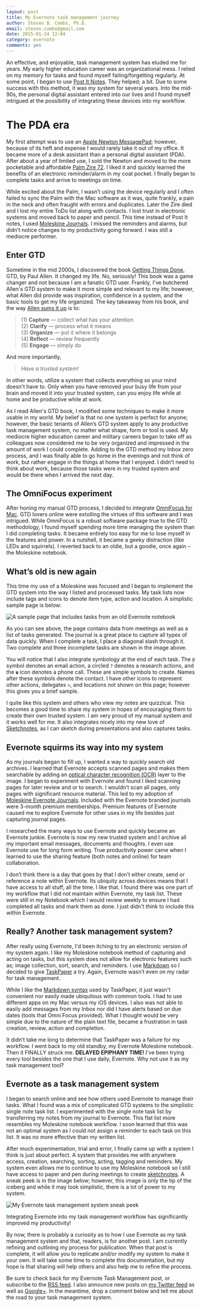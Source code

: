 ```yaml
---
layout: post
title: My Evernote task management journey
author: Steven B. Combs, Ph.D.
email: steven.combs@gmail.com
date: 2015-01-24 12:04
category: evernote
comments: yes
---
```


An effective, and enjoyable, task management system has eluded me for years. My early higher education career was an organizational mess. I relied on my memory for tasks and found myself failing/forgetting regularly. At some point, I began to use [Post It Notes](http://en.wikipedia.org/wiki/Post-it_note). They helped; a bit. Due to some success with this method, it was my system for several years. Into the mid-90s, the personal digital assistant entered into our lives and I found myself intrigued at the possibility of integrating these devices into my workflow.

# The PDA era
My first attempt was to use an [Apple Newton MessagePad](https://en.wikipedia.org/wiki/Newton_(platform)); however, because of its heft and expense I would rarely take it out of my office. It became more of a desk assistant than a personal digital assistant (PDA). After about a year of limited use, I sold the Newton and moved to the more pocketable and affordable [Palm Zire 72](http://en.wikipedia.org/wiki/Zire_72). I liked it and quickly learned the benefits of an electronic reminder/alarm in my coat pocket. I finally began to complete tasks and arrive to meetings on time.

While excited about the Palm, I wasn’t using the device regularly and I often failed to sync the Palm with the Mac software as it was, quite frankly, a pain in the neck and often fraught with errors and duplicates. Later the Zire died and I lost my entire ToDo list along with contacts. I lost trust in electronic systems and moved back to paper and pencil. This time instead of Post It notes, I used [Moleskine Journals](http://www.amazon.com/gp/product/8883701003/ref=as_li_ss_tl?ie=UTF8&camp=1789&creative=390957&creativeASIN=8883701003&linkCode=as2&tag=stevenccom-20). I missed the reminders and alarms, but didn’t notice changes to my productivity going forward. I was still a mediocre performer.

## Enter GTD
Sometime in the mid 2000s, I discovered the book [Getting Things Done](http://www.amazon.com/gp/product/0142000280/ref=as_li_ss_tl?ie=UTF8&camp=1789&creative=390957&creativeASIN=0142000280&linkCode=as2&tag=stevenccom-20), GTD, by Paul Allen. It changed my life. No, seriously! This book was a game changer and not because I am a fanatic GTD user. Frankly, I've butchered Allen's GTD system to make it more simple and relevant to my life; however, what Allen did provide was inspiration, confidence in a system, and the basic tools to get my life organized. The key takeaway from his book, and the way [Allen sums it up](http://gettingthingsdone.com/) is to:

> (1) **Capture** — collect what has your attention  
> (2) **Clarify** — process what it means  
> (3) **Organize** — put it where it belongs  
> (4) **Reflect** — review frequently  
> (5) **Engage** — simply do  

And more importantly,

> *Have a trusted system!*

In other words, utilize a system that collects everything so your mind doesn't have to. Only when you have removed your busy life from your brain and moved it into your trusted system, can you enjoy life while at home and be productive while at work. 

As I read Allen's GTD book, I modified some techniques to make it more usable in my world. My belief is that no one system is perfect for anyone; however, the basic tenants of Allen’s GTD system apply to any productive task management system, no matter what shape, form or tool is used. My mediocre higher education career and military careers began to take off as colleagues now considered me to be very organized and impressed in the amount of work I could complete. Adding to the GTD method my Inbox zero process, and I was finally able to go home in the evenings and not think of work, but rather engage in the things at home that I enjoyed. I didn’t need to think about work, because those tasks were in my trusted system and would be there when I arrived the next day.

## The OmniFocus experiment
After honing my manual GTD process, I decided to integrate [OmniFocus for Mac](https://itunes.apple.com/us/app/omnifocus-2/id867299399?mt=12&uo=4&at=10l9vL). GTD lovers online were extolling the virtues of this software and I was intrigued. While OmniFocus is a robust software package true to the GTD methodology, I found myself spending more time managing the system than I did completing tasks. It became entirely too easy for me to lose myself in the features and power. In a nutshell, it became a geeky distraction (like LEDs and squirrels). I reverted back to an oldie, but a goodie, once again – the Moleskine notebook.

## What’s old is new again
This time my use of a Moleskine was focused and I began to implement the GTD system into the way I listed and processed tasks. My task lists now include tags and icons to denote item type, action and location. A simplistic sample page is below:

![A sample page that includes tasks from an old Evernote notebook](https://lh6.googleusercontent.com/-m-yt1ec9tL4/VMPhyAGF4hI/AAAAAAABYTo/KpZJnPABjYQ/w612-h944-no/My_Task_List_from_Moleskine.png)

As you can see above, the page contains data from meetings as well as a list of tasks generated. The journal is a great place to capture all types of data quickly. When I complete a task, I place a diagonal slash through it. Two complete and three incomplete tasks are shown in the image above. 

You will notice that I also integrate symbology at the end of each task. The `@` symbol denotes an email action, a circled `?` denotes a research actions, and the `☎` icon denotes a phone call. These are simple symbols to create. Names after these symbols denote the contact. I have other icons to represent other actions, delegates `>`, and locations not shown on this page; however this gives you a brief sample. 

I quite like this system and others who view my notes are quizzical. This becomes a good time to share my system in hopes of encouraging them to create their own trusted system. I am very proud of my manual system and it works well for me. It also integrates nicely into my new love of [Sketchnotes](http://rohdesign.com/sketchnotes/), as I can sketch during presentations and also captures tasks.

## Evernote squirms its way into my system
As my journals began to fill up, I wanted a way to quickly search old archives. I learned that Evernote accepts scanned pages and makes them searchable by adding an [optical character recognition (OCR)](http://en.wikipedia.org/wiki/OCR) layer to the image. I began to experiment with Evernote and found I liked scanning pages for later review and or to search. I wouldn’t scan all pages, only pages with significant resource material. This led to my adoption of [Moleskine Evernote Journals](http://www.amazon.com/gp/product/886613760X/ref=as_li_ss_tl?ie=UTF8&camp=1789&creative=390957&creativeASIN=886613760X&linkCode=as2&tag=stevenccom-20). Included with the Evernote branded journals were 3-month premium memberships. Premium features of Evernote caused me to explore Evernote for other uses in my life besides just capturing journal pages.

I researched the many ways to use Evernote and quickly became an Evernote junkie. Evernote is now my new trusted system and I archive all my important email messages, documents and thoughts. I even use Evernote use for long form writing. True productivity power came when I learned to use the sharing feature (both notes and online) for team collaboration.

I don’t think there is a day that goes by that I don’t either create, send or reference a note within Evernote. Its ubiquity across devices means that I have access to all stuff, all the time. I like that. I found there was one part of my workflow that I did not maintain within Evernote, my task list. These were still in my Notebook which I would review weekly to ensure I had completed all tasks and mark them as done. I just didn't think to include this within Evernote.

## Really? Another task management system?
After really using Evernote, I'd been itching to try an electronic version of my system again. I like my Moleskine notebook method of capturing and acting on tasks, but this system does not allow for electronic features such as; image collection, sort, search, and reminders. I use [Markdown](http://daringfireball.net/projects/markdown/) so I decided to give [TaskPaper](https://itunes.apple.com/us/app/taskpaper/id424281111?mt=12&uo=4&at=10l9vL) a try. Again, Evernote wasn’t even on my radar for task management.

While I like the [Markdown syntax](http://daringfireball.net/projects/markdown/syntax) used by TaskPaper, it just wasn't convenient nor easily made ubiquitous with common tools. I had to use different apps on my Mac versus my iOS devices. I also was not able to easily add messages from my Inbox nor did I have alerts based on due dates (tools that Omni Focus provided). What I thought would be very simple due to the nature of the plain text file, became a frustration in task creation, review, action and completion.

It didn’t take me long to determine that TaskPaper was a failure for my workflow. I went back to my old standby, my Evernote Moleskine notebook. Then it FINALLY struck me. **DELAYED EPIPHANY TIME!** I've been trying every tool besides the one that I use daily, Evernote. Why not use it as my task management tool?

## Evernote as a task management system
I began to search online and see how others used Evernote to manage their tasks. What I found was a mix of complicated GTD systems to the simplistic single note task list. I experimented with the single note task list by transferring my notes from my journal to Evernote. This flat list more resembles my Moleskine notebook workflow. I soon learned that this was not an optimal system as I could not assign a reminder to each task on this list. It was no more effective than my written list.

After much experimentation, trial and error, I finally came up with a system I think is just about perfect. A system that provides me with anywhere access, creation, searching, sorting, acting, tagging and reminders. My system even allows me to continue to use my Moleskine notebook so I still have access to paper and pen during meetings to create [sketchnotes](http://www.stevencombs.com/art.html). A sneak peek is in the image below; however, this image is only the tip of the iceberg and while it may look simplistic, there is a lot of power to my system.

![My Evernote task management system sneak peek](https://lh3.googleusercontent.com/-WuVJAi2fa3o/VMQAi2R3d3I/AAAAAAABYUE/k9h1fbwVTMM/w1152-h790-no/evernote%2Btask%2Bmanagement%2Bsneak%2Bpeek.png)

Integrating Evernote into my task management workflow has significantly improved my productivity!

By now, there is probably a curiosity as to how I use Evernote as my task management system and that, readers, is for another post. I am currently refining and outlining my process for publication. When that post is complete, it will allow you to replicate and/or modify my system to make it your own. It will take some time to complete this documentation, but my hope is that sharing will help others and also help me to refine the process. 

Be sure to check back for my Evernote Task Management post, or subscribe to the [RSS feed](http://www.stevencombs.com/atom.xml). I also announce new posts on [my Twitter feed](https://twitter.com/StevenCombs) as well as [Google+](https://plus.google.com/+StevenCombsPhD). In the meantime, drop a comment below and tell me about the road to your task management system.